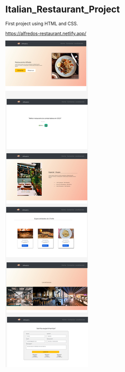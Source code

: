 # Italian_Restaurant_Project

First project using HTML and CSS.

https://alfredos-restaurant.netlify.app/

![Restaurant](./Mockup.jpg)
